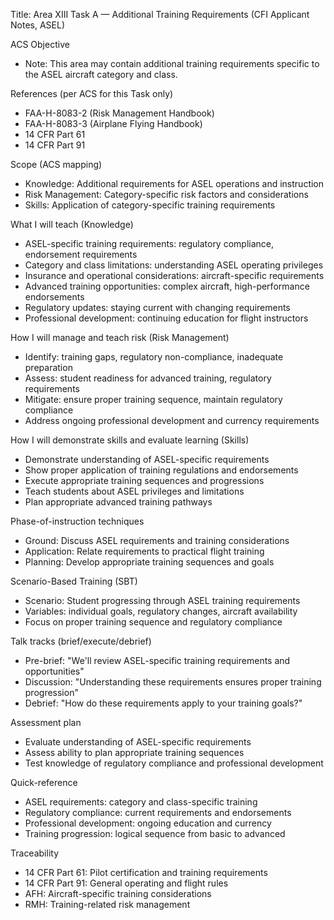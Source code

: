 Title: Area XIII Task A — Additional Training Requirements (CFI Applicant Notes, ASEL)

ACS Objective
- Note: This area may contain additional training requirements specific to the ASEL aircraft category and class.

References (per ACS for this Task only)
- FAA-H-8083-2 (Risk Management Handbook)
- FAA-H-8083-3 (Airplane Flying Handbook)
- 14 CFR Part 61
- 14 CFR Part 91

Scope (ACS mapping)
- Knowledge: Additional requirements for ASEL operations and instruction
- Risk Management: Category-specific risk factors and considerations
- Skills: Application of category-specific training requirements

What I will teach (Knowledge)
- ASEL-specific training requirements: regulatory compliance, endorsement requirements
- Category and class limitations: understanding ASEL operating privileges
- Insurance and operational considerations: aircraft-specific requirements
- Advanced training opportunities: complex aircraft, high-performance endorsements
- Regulatory updates: staying current with changing requirements
- Professional development: continuing education for flight instructors

How I will manage and teach risk (Risk Management)
- Identify: training gaps, regulatory non-compliance, inadequate preparation
- Assess: student readiness for advanced training, regulatory requirements
- Mitigate: ensure proper training sequence, maintain regulatory compliance
- Address ongoing professional development and currency requirements

How I will demonstrate skills and evaluate learning (Skills)
- Demonstrate understanding of ASEL-specific requirements
- Show proper application of training regulations and endorsements
- Execute appropriate training sequences and progressions
- Teach students about ASEL privileges and limitations
- Plan appropriate advanced training pathways

Phase-of-instruction techniques
- Ground: Discuss ASEL requirements and training considerations
- Application: Relate requirements to practical flight training
- Planning: Develop appropriate training sequences and goals

Scenario-Based Training (SBT)
- Scenario: Student progressing through ASEL training requirements
- Variables: individual goals, regulatory changes, aircraft availability
- Focus on proper training sequence and regulatory compliance

Talk tracks (brief/execute/debrief)
- Pre-brief: "We'll review ASEL-specific training requirements and opportunities"
- Discussion: "Understanding these requirements ensures proper training progression"
- Debrief: "How do these requirements apply to your training goals?"

Assessment plan
- Evaluate understanding of ASEL-specific requirements
- Assess ability to plan appropriate training sequences
- Test knowledge of regulatory compliance and professional development

Quick-reference
- ASEL requirements: category and class-specific training
- Regulatory compliance: current requirements and endorsements
- Professional development: ongoing education and currency
- Training progression: logical sequence from basic to advanced

Traceability
- 14 CFR Part 61: Pilot certification and training requirements
- 14 CFR Part 91: General operating and flight rules
- AFH: Aircraft-specific training considerations
- RMH: Training-related risk management